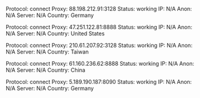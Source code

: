 Protocol: connect
Proxy: 88.198.212.91:3128
Status: working
IP: N/A
Anon: N/A
Server: N/A
Country: Germany

Protocol: connect
Proxy: 47.251.122.81:8888
Status: working
IP: N/A
Anon: N/A
Server: N/A
Country: United States

Protocol: connect
Proxy: 210.61.207.92:3128
Status: working
IP: N/A
Anon: N/A
Server: N/A
Country: Taiwan

Protocol: connect
Proxy: 61.160.236.62:8888
Status: working
IP: N/A
Anon: N/A
Server: N/A
Country: China

Protocol: connect
Proxy: 5.189.190.187:8090
Status: working
IP: N/A
Anon: N/A
Server: N/A
Country: Germany

